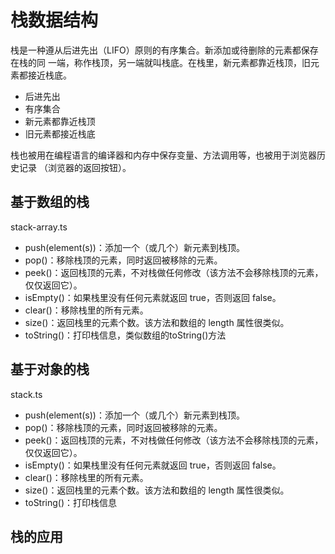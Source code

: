 # 栈数据结构

栈是一种遵从后进先出（LIFO）原则的有序集合。新添加或待删除的元素都保存在栈的同
一端，称作栈顶，另一端就叫栈底。在栈里，新元素都靠近栈顶，旧元素都接近栈底。

- 后进先出
- 有序集合
- 新元素都靠近栈顶
- 旧元素都接近栈底

栈也被用在编程语言的编译器和内存中保存变量、方法调用等，也被用于浏览器历史记录
（浏览器的返回按钮）。

## 基于数组的栈
stack-array.ts

- push(element(s))：添加一个（或几个）新元素到栈顶。
- pop()：移除栈顶的元素，同时返回被移除的元素。
- peek()：返回栈顶的元素，不对栈做任何修改（该方法不会移除栈顶的元素，仅仅返回它）。 
- isEmpty()：如果栈里没有任何元素就返回 true，否则返回 false。 
- clear()：移除栈里的所有元素。
- size()：返回栈里的元素个数。该方法和数组的 length 属性很类似。
- toString()：打印栈信息，类似数组的toString()方法

## 基于对象的栈
stack.ts

- push(element(s))：添加一个（或几个）新元素到栈顶。
- pop()：移除栈顶的元素，同时返回被移除的元素。
- peek()：返回栈顶的元素，不对栈做任何修改（该方法不会移除栈顶的元素，仅仅返回它）。 
- isEmpty()：如果栈里没有任何元素就返回 true，否则返回 false。 
- clear()：移除栈里的所有元素。
- size()：返回栈里的元素个数。该方法和数组的 length 属性很类似。
- toString()：打印栈信息

## 栈的应用


